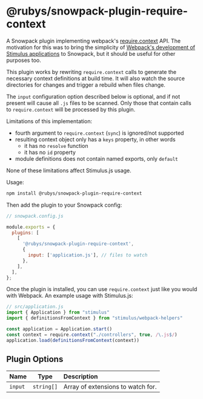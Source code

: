 # @rubys/snowpack-plugin-require-context

A Snowpack plugin implementing webpack's
[require.context](https://webpack.js.org/guides/dependency-management/#requirecontext)
API.  The motivation for this was to bring the simplicity of
[Webpack's development of Stimulus applications](https://stimulus.hotwire.dev/handbook/installing#using-webpack)
to Snowpack, but it should be useful for other purposes too.

This plugin works by rewriting `require.context` calls to generate the
necessary context definitions at build time.  It will also watch the
source directories for changes and trigger a rebuild when files change.

The `input` configuration option described below is optional, and if not
present will cause all `.js` files to be scanned.  Only those that contain
calls to `require.context` will be processed by this plugin.

Limitations of this implementation:
 * fourth argument to `require.context` (`sync`) is ignored/not supported
 * resulting context object only has a `keys` property, in other words
    * it has no `resolve` function
    * it has no `id` property
 * module definitions does not contain named exports, only `default`

None of these limitations affect Stimulus.js usage.

Usage:

```bash
npm install @rubys/snowpack-plugin-require-context
```

Then add the plugin to your Snowpack config:

```js
// snowpack.config.js

module.exports = {
  plugins: [
    [
      '@rubys/snowpack-plugin-require-context',
      {
        input: ['application.js'], // files to watch
      },
    ],
  ],
};
```

Once the plugin is installed, you can use `require.context` just like
you would with Webpack.  An example usage with Stimulus.js:

```javascript
// src/application.js
import { Application } from "stimulus"
import { definitionsFromContext } from "stimulus/webpack-helpers"

const application = Application.start()
const context = require.context("./controllers", true, /\.js$/)
application.load(definitionsFromContext(context))
```

## Plugin Options

| Name     |    Type    | Description |
| :------- | :--------: | :-------------------------------------------------------------------------- |
| `input`  | `string[]` | Array of extensions to watch for.
